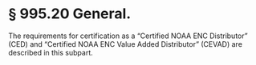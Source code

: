 # § 995.20   General.

The requirements for certification as a “Certified NOAA ENC Distributor” (CED) and “Certified NOAA ENC Value Added Distributor” (CEVAD) are described in this subpart.




